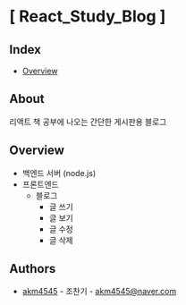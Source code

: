 # [ React_Study_Blog ]
## Index
  - [Overview](#overview) 
  <!-- - [Getting Started](#getting-started) -->
  <!-- - [Contributing](#contributing) -->
<!--  Other options to write Readme
  - [Deployment](#deployment)
  - [Used or Referenced Projects](Used-or-Referenced-Projects)
-->
## About
<!--Wirte one paragraph of project description -->  
리액트 책 공부에 나오는 간단한 게시판용 블로그

## Overview

<!-- 프로젝트에 대한 대략적인 설명 -->
- 백엔드 서버 (node.js)
- 프론트엔드
  - 블로그 
    - 글 쓰기
    - 글 보기 
    - 글 수정
    - 글 삭제

<!-- **If you use this template, you can use this function**
- Issue Template
- Pull Request Template
- Commit Template
- Readme Template
- Contribute Template
- Pull Request Build Test(With Github Actions) -->
<!-- 
## Getting Started
**click `Use this template` and use this template!** -->
<!--
### Depencies
 Write about need to install the software and how to install them 
-->
<!-- ### Installing -->
<!-- A step by step series of examples that tell you how to get a development 
env running

Say what the step will be

    Give the example

And repeat

    until finished
-->
<!-- 1. Click `Use this template` button 
2. Create New Repository
3. Update Readme and Others(Other features are noted in comments.) -->
<!--
## Deployment
 Add additional notes about how to deploy this on a live system
 -->


<!-- Write the way to contribute -->
<!-- 
## Contributing
I am looking for someone to help with this project. Please advise and point out.  
Please read [CONTRIBUTING.md](CONTRIBUTING.md) for details on our code
of conduct, and the process for submitting pull requests to us.
-->
## Authors
<!-- 여기 참여한 개발자 계정명 / ( 링크 ) , 이름, -메일주소 -->
* [akm4545](https://github.com/akm4545) - 조찬기 - akm4545@naver.com
<!-- 
See also the list of [contributors](https://github.com/always0ne/readmeTemplate/contributors)
who participated in this project. -->
<!--
## Used or Referenced Projects
 - [referenced Project](project link) - **LICENSE** - little-bit introduce
-->
